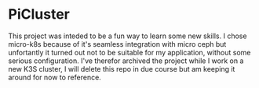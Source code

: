 # PiCluster

This project was inteded to be a fun way to learn some new skills. I chose micro-k8s because of it's seamless integration with micro ceph but unfortantly it turned out not to be suitable for my application, without some serious configuration. I've therefor archived the project while I work on a new K3S cluster, I will delete this repo in due course but am keeping it around for now to reference.
